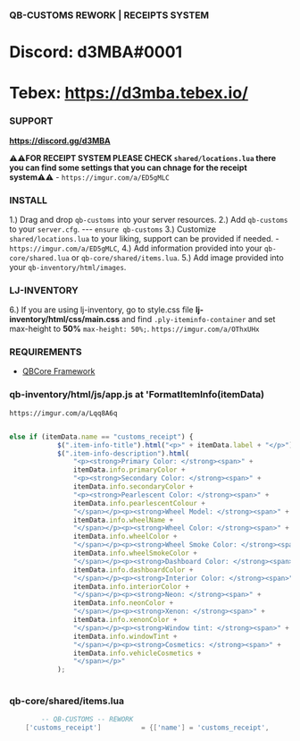### QB-CUSTOMS REWORK | RECEIPTS SYSTEM ###

# Discord: d3MBA#0001
# Tebex: https://d3mba.tebex.io/


### SUPPORT ### 
**https://discord.gg/d3MBA**


⚠️⚠️**FOR RECEIPT SYSTEM PLEASE CHECK `shared/locations.lua` there you can find some settings that you can chnage for the receipt system**⚠️⚠️ - `https://imgur.com/a/ED5gMLC`


### INSTALL ###

1.) Drag and drop `qb-customs` into your server resources.
2.) Add `qb-customs` to your `server.cfg`. --- `ensure qb-customs`
3.) Customize `shared/locations.lua` to your liking, support can be provided if needed. - `https://imgur.com/a/ED5gMLC`, 
4.) Add information provided into your `qb-core/shared.lua` or `qb-core/shared/items.lua`.
5.) Add image provided into your `qb-inventory/html/images`.
### LJ-INVENTORY 
6.) If you are using lj-inventory, go to style.css file **lj-inventory/html/css/main.css** and find `.ply-iteminfo-container` and set max-height to **50%** `max-height: 50%;`. 
`https://imgur.com/a/OThxUHx`


### REQUIREMENTS ###
* [QBCore Framework](https://github.com/qbcore-framework)


### qb-inventory/html/js/app.js at 'FormatItemInfo(itemData) 
`https://imgur.com/a/Lqq8A6q`

```js 

else if (itemData.name == "customs_receipt") {
            $(".item-info-title").html("<p>" + itemData.label + "</p>");
            $(".item-info-description").html(
                "<p><strong>Primary Color: </strong><span>" +
                itemData.info.primaryColor +
                "<p><strong>Secondary Color: </strong><span>" +
                itemData.info.secondaryColor +
                "<p><strong>Pearlescent Color: </strong><span>" +
                itemData.info.pearlescentColour +
                "</span></p><p><strong>Wheel Model: </strong><span>" +
                itemData.info.wheelName +
                "</span></p><p><strong>Wheel Color: </strong><span>" +
                itemData.info.wheelColor +
                "</span></p><p><strong>Wheel Smoke Color: </strong><span>" +
                itemData.info.wheelSmokeColor +
                "</span></p><p><strong>Dashboard Color: </strong><span>" +
                itemData.info.dashboardColor +
                "</span></p><p><strong>Interior Color: </strong><span>" +
                itemData.info.interiorColor +
                "</span></p><p><strong>Neon: </strong><span>" +
                itemData.info.neonColor +
                "</span></p><p><strong>Xenon: </strong><span>" +
                itemData.info.xenonColor +
                "</span></p><p><strong>Window tint: </strong><span>" +
                itemData.info.windowTint +
                "</span></p><p><strong>Cosmetics: </strong><span>" +
                itemData.info.vehicleCosmetics +
                "</span></p>"
            );
    
```


### qb-core/shared/items.lua
```lua
    	-- QB-CUSTOMS -- REWORK  
	['customs_receipt'] 	 	 = {['name'] = 'customs_receipt',		['label'] = 'Receipt', ['weight'] = 10, 			['type'] = 'item', 		['image'] = 'customs_receipt.png', ['unique'] = true, 	['useable'] = false, 	['shouldClose'] = false,	   ['combinable'] = nil,   ['description'] = ''},

``` 
 







